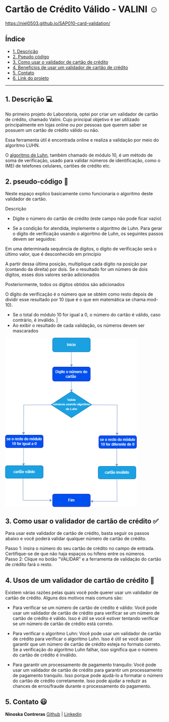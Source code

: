 # Cartão de Crédito Válido - VALINI ☺️

https://niel0503.github.io/SAP010-card-validation/

## Índice

* [1. Descrição](#1-Descrição)
* [2. Pseudo código](#2-Pseudo-código)
* [3. Como usar o validador de cartão de crédito](#3-Como-usar-o-validador-de-cartão-de-crédito)
* [4. Benefícios de usar um validador de cartão de crédito](#4-Benefícios-de-usar-um-validador-de-cartão-de-crédito)
* [5. Contato](#5-Contato)
* [6. Link do projeto](#6-link-do-projeto)


***

## 1. Descrição 💻

No primeiro projeto do Laboratoria, optei por criar um validador de cartão de crédito, chamado Valini.
Cujo principal objetivo é ser utilizado principalmente em lojas online ou por pessoas que querem saber se possuem um cartão de crédito válido ou não.

Essa ferramenta útil é encontrada online e realiza a validação por meio do algoritmo LUHN.


O [algoritmo de Luhn](https://en.wikipedia.org/wiki/Luhn_algorithm), também
chamado de módulo 10, é um método de soma de verificação, usado para validar
números de identificação, como o IMEI de telefones celulares, cartões de crédito
etc.

## 2. pseudo-código  📝

Neste espaço explico basicamente como funcionaria o algoritmo deste validador de cartão.


Descrição
* Digite o número do cartão de crédito (este campo não pode ficar vazio)

* Se a condição for atendida, implemente o algoritmo de Luhn. Para gerar o dígito de verificação usando o algoritmo de Luhn, os seguintes passos devem ser seguidos:

Em uma determinada sequência de dígitos, o dígito de verificação será o último valor, que é desconhecido em princípio

A partir dessa última posição, multiplique cada dígito na posição par (contando da direita) por dois. Se o resultado for um número de dois dígitos, esses dois valores serão adicionados

Posteriormente, todos os dígitos obtidos são adicionados

O dígito de verificação é o número que se obtém como resto depois de dividir esse resultado por 10 (que é o que em matemática se chama mod-10).

* Se o total do módulo 10 for igual a 0, o número do cartão é válido, caso contrário, é inválido.
|
* Ao exibir o resultado de cada validação, os números devem ser mascarados <br>

![Fluxograma de pseudocódigo](./src/assest/Fluxograma-card.png)




## 3. Como usar o validador de cartão de crédito ✅

Para usar este validador de cartão de crédito, basta seguir os passos abaixo e você poderá validar qualquer número de cartão de crédito.

Passo 1: insira o número do seu cartão de crédito no campo de entrada. Certifique-se de que não haja espaços ou hífens entre os números.
<br>
Passo 2: Clique no botão "VALIDAR" e a ferramenta de validação do cartão de crédito fará o resto.


## 4. Usos de um validador de cartão de crédito 🔅

Existem várias razões pelas quais você pode querer usar um validador de cartão de crédito. Alguns dos motivos mais comuns são:

* Para verificar se um número de cartão de crédito é válido: Você pode usar um validador de cartão de crédito para verificar se um número de cartão de crédito é válido. Isso é útil se você estiver tentando verificar se um número de cartão de crédito está correto.

* Para verificar o algoritmo Luhn: Você pode usar um validador de cartão de crédito para verificar o algoritmo Luhn. Isso é útil se você quiser garantir que um número de cartão de crédito esteja no formato correto. Se a verificação do algoritmo Luhn falhar, isso significa que o número do cartão de crédito é inválido.

* Para garantir um processamento de pagamento tranquilo: Você pode usar um validador de cartão de crédito para garantir um processamento de pagamento tranquilo. Isso porque pode ajudá-lo a formatar o número do cartão de crédito corretamente. Isso pode ajudar a reduzir as chances de erros/fraude durante o processamento do pagamento.


## 5. Contato 😃

<strong>Ninoska Contreras</strong> <a href="https://github.com/NiEl0503">Github</a> | <a href="https://www.linkedin.com/in/ninoska-contreras-86b075129/">Linkedin</a>
